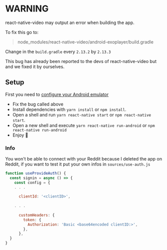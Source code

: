 # WARNING
react-native-video may output an error when building the app.

To fix this go to:
>node_modules/react-native-video/android-exoplayer/build.gradle

Change in the `build.gradle` every `2.13.2` by `2.13.3`

This bug has already been reported to the devs of react-native-video but and we fixed it by ourselves.

## Setup

First you need to [configure your Android emulator](https://reactnative.dev/docs/environment-setup#development-os)

- Fix the bug called above
- Install dependencies with `yarn install` or `npm install`.
- Open a shell and run `yarn react-native start` or `npm react-native start`.
- Open a new shell and execute `yarn react-native run-android` or `npm react-native run-android`
- Enjoy 🥰

### Info

You won't be able to connect with your Reddit because I deleted the app on Reddit, if you want to test it put your own infos in `sources/use-auth.js`

```js
function useProvideAuth() {
  const signin = async () => {
    const config = {
    . . .
    
      clientId: '<clientID>',
    
    . . .
    
      customHeaders: {
        token: {
          Authorization: 'Basic <base64encoded clientID:>',
        },
      },
  }
}
```
